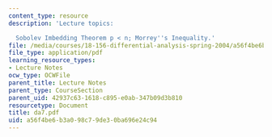 ```yaml
---
content_type: resource
description: 'Lecture topics:

  Sobolev Imbedding Theorem p < n; Morrey''s Inequality.'
file: /media/courses/18-156-differential-analysis-spring-2004/a56f4be6b3a098c79de30ba696e24c94_da7.pdf
file_type: application/pdf
learning_resource_types:
- Lecture Notes
ocw_type: OCWFile
parent_title: Lecture Notes
parent_type: CourseSection
parent_uid: 42937c63-1618-c895-e0ab-347b09d3b810
resourcetype: Document
title: da7.pdf
uid: a56f4be6-b3a0-98c7-9de3-0ba696e24c94
---
```

